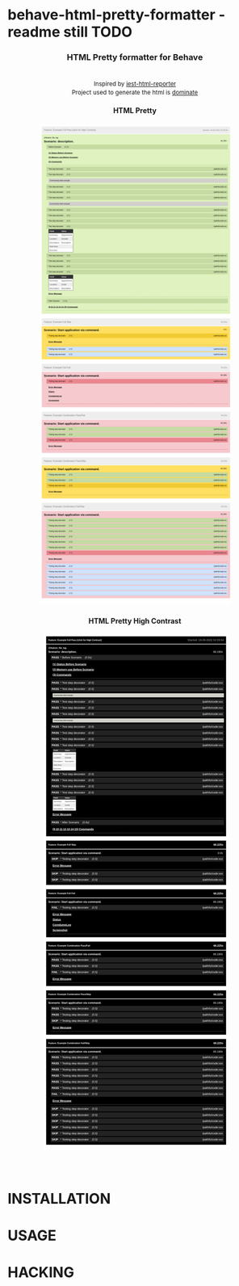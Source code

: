 # behave-html-pretty-formatter - readme still TODO

<p align="center">
	<h3 align="center">HTML Pretty formatter for Behave</h3>
	<p align="center">
		<br />
		<small>Inspired by <a href="https://github.com/Hargne/jest-html-reporter">jest-html-reporter</a></small>
		<br />
		<small>Project used to generate the html is <a href="https://github.com/Knio/dominate">dominate</a></small>
		<br />
        <h4 align="center">HTML Pretty</h4>
		<div style="text-align:center">
			<img src="src/behave_html_pretty_formatter.png" alt="" style="max-width:75%">
		</div>
        <h4 align="center">HTML Pretty High Contrast</h4>
		<div style="text-align:center">
			<img src="src/behave_html_pretty_formatter_high_contrast.png" alt="" style="max-width:75%">
		</div>
		<br />
		<br />
	</p>
</p>

# INSTALLATION
# USAGE
# HACKING
